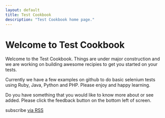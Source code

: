 ```yaml
---
layout: default
title: Test Cookbook
description: "Test Cookbook home page."
---
```


# Welcome to Test Cookbook

Welcome to the Test Cookbook.  Things are under major construction and we are working on building awesome recipies to get you started on your tests.

Currently we have a few examples on github to do basic selenium tests using Ruby, Java, Python and PHP.  Please enjoy and happy learning.

Do you have something that you would like to know more about or see added.  Please click the feedback button on the bottom left of screen. 

<p class="rss-subscribe">subscribe <a href="{{ "/feed.xml" | prepend: site.baseurl }}">via RSS</a></p>
